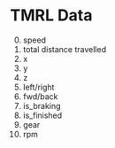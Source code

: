 # TMRL Data

0. speed
1. total distance travelled
2. x
3. y
4. z
5. left/right
6. fwd/back
7. is_braking
8. is_finished
9. gear
10. rpm